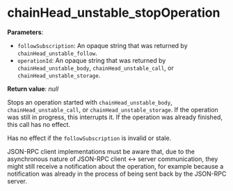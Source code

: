 # chainHead_unstable_stopOperation

**Parameters**:

- `followSubscription`: An opaque string that was returned by `chainHead_unstable_follow`.
- `operationId`: An opaque string that was returned by `chainHead_unstable_body`, `chainHead_unstable_call`, or `chainHead_unstable_storage`.

**Return value**: *null*

Stops an operation started with `chainHead_unstable_body`, `chainHead_unstable_call`, or `chainHead_unstable_storage`. If the operation was still in progress, this interrupts it. If the operation was already finished, this call has no effect.

Has no effect if the `followSubscription` is invalid or stale.

JSON-RPC client implementations must be aware that, due to the asynchronous nature of JSON-RPC client <-> server communication, they might still receive a notification about the operation, for example because a notification was already in the process of being sent back by the JSON-RPC server.
